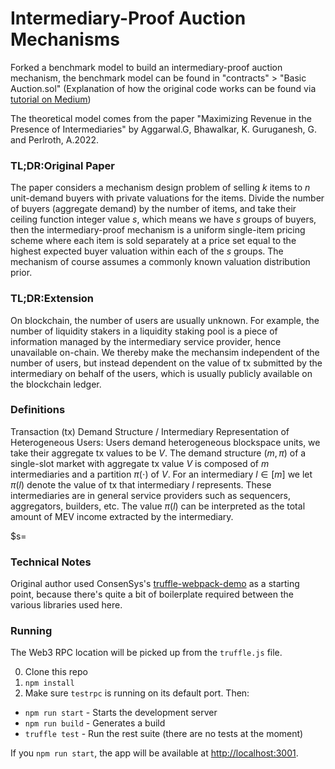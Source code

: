 # Intermediary-Proof Auction Mechanisms
Forked a benchmark model to build an intermediary-proof auction mechanism, the benchmark model can be found in "contracts" > "Basic Auction.sol"
(Explanation of how the original code works can be found via [tutorial on Medium](https://medium.com/@bryn.bellomy/solidity-tutorial-building-a-simple-auction-contract-fcc918b0878a))

The theoretical model comes from the paper "Maximizing Revenue in the Presence of Intermediaries" by Aggarwal.G, Bhawalkar, K. Guruganesh, G. and Perlroth, A.2022.

### TL;DR:Original Paper
The paper considers a mechanism design problem of selling $k$ items to $n$ unit-demand buyers with private valuations for the items. Divide the number of buyers (aggregate demand) by the number of items, and take their ceiling function integer value $s$, which means we have $s$ groups of buyers, then the intermediary-proof mechanism is a uniform single-item pricing scheme where each item is sold separately at a price set equal to the highest expected buyer valuation within each of the $s$ groups. The mechanism of course assumes a commonly known valuation distribution prior. 

### TL;DR:Extension
On blockchain, the number of users are usually unknown. For example, the number of liquidity stakers in a liquidity staking pool is a piece of information managed by the intermediary service provider, hence unavailable on-chain. We thereby make the mechansim independent of the number of users, but instead dependent on the value of tx submitted by the intermediary on behalf of the users, which is usually publicly available on the blockchain ledger. 

### Definitions
Transaction (tx) Demand Structure / Intermediary Representation of Heterogeneous Users: Users demand heterogeneous blockspace units, we take their aggregate tx values to be $V$. The demand structure $(m,\pi)$ of a single-slot market with aggregate tx value $V$ is composed of $m$ intermediaries and a partition $\pi(\cdot)$ of $V$. For an intermediary $l\in [m]$ we let $\pi(l)$ denote the value of tx that intermediary $l$ represents. These intermediaries are in general service providers such as sequencers, aggregators, builders, etc. The value $\pi(l)$ can be interpreted as the total amount of MEV income extracted by the intermediary.

$s=

### Technical Notes
Original author used ConsenSys's [truffle-webpack-demo](https://github.com/ConsenSys/truffle-webpack-demo) as a starting point, because there's quite a bit of boilerplate required between the various libraries used here.

### Running

The Web3 RPC location will be picked up from the `truffle.js` file.

0. Clone this repo
0. `npm install`
0. Make sure `testrpc` is running on its default port. Then:
  - `npm run start` - Starts the development server
  - `npm run build` - Generates a build
  - `truffle test` - Run the rest suite (there are no tests at the moment)

If you `npm run start`, the app will be available at <http://localhost:3001>.

